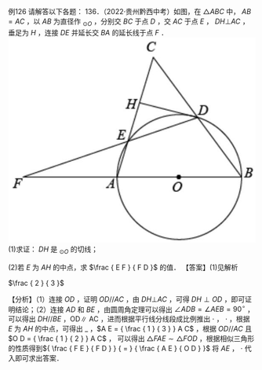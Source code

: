 例126 请解答以下各题： 136．（2022·贵州黔西中考）如图，在 ${ \triangle A B C }$ 中， $A B = A C$ ，以 $A B$ 为直径作 $_ { \odot O }$ ，分别交 $B C$ 于点 $D$ ，交 $A C$ 于点 $E$ ， $D H \bot A C$ ，垂足为 $H$ ，连接 $D E$ 并延长交 $B A$ 的延长线于点 $F$ ．
![](<../../qs_image_DB/专题3-6__圆的综合（27类题型）（解析版）/3e8515084d98baea680901d5aae59895e25671a32b2c12b5e7fcfec35ccbaa8e.jpg>)
(1)求证： $D H$ 是 $_ { \odot O }$ 的切线；

(2)若 $E$ 为 $A H$ 的中点，求 $\frac { E F } { F D }$ 的值． 【答案】(1)见解析

$\frac { 2 } { 3 }$

【分析】（1）连接 $O D$ ，证明 $O D / / A C$ ，由 $D H \bot A C$ ，可得 $D H \perp O D$ ，即可证明结论；（2）连接 $A D$ 和 $B E$ ，由圆周角定理可以得出 $\angle A D B = \angle A E B = 9 0 ^ { \circ }$ ，可以得出 $D H / / B E$ ，OD∥ AC ，进而根据平行线分线段成比例推出 $\cdot$ ， $\cdot$ ，根据 $E$ 为 $A H$ 的中点，可得出 $\_$ ，$A E = { \frac { 1 } { 3 } } A C$ ，根据 $O D / / A C$ 且 $O D = { \frac { 1 } { 2 } } A C$ ， 可以得出 $\triangle F A E { \sim } \triangle F O D$ ，根据相似三角形的性质得到${ \frac { F E } { F D } } { = } { \frac { A E } { O D } }$ 将 $A E$ ， $\cdot$ 代入即可求出答案．
